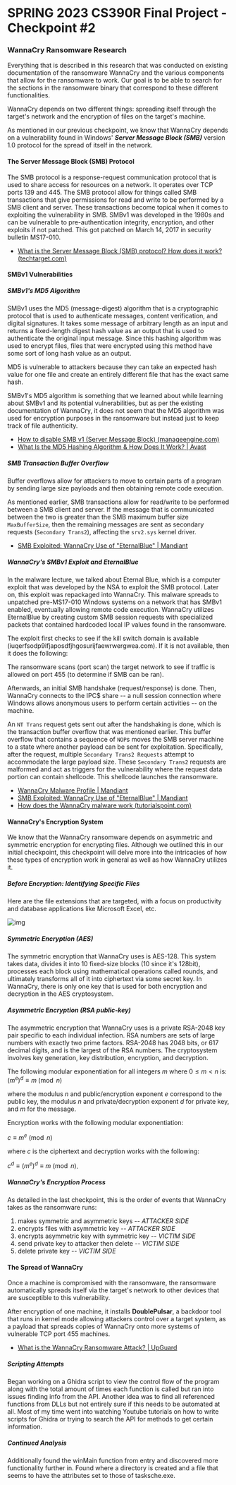 # SPRING 2023 CS390R Final Project - Checkpoint #2

### WannaCry Ransomware Research
Everything that is described in this research that was conducted on existing documentation of the ransomware WannaCry and the various components that allow for the ransomware to work. Our goal is to be able to search for the sections in the ransomware binary that correspond to these different functionalities.

WannaCry depends on two different things: spreading itself through the target's network and the encryption of files on the target's machine. 

As mentioned in our previous checkpoint, we know that WannaCry depends on a vulnerability found in Windows' ***Server Message Block (SMB)*** version 1.0 protocol for the spread of itself in the network.

#### The Server Message Block (SMB) Protocol
The SMB protocol is a response-request communication protocol that is used to share access for resources on a network. It operates over TCP ports 139 and 445. The SMB protocol allow for things called SMB transactions that give permissions for read and write to be performed by a SMB client and server. These transactions become topical when it comes to exploiting the vulnerability in SMB. SMBv1 was developed in the 1980s and can be vulnerable to pre-authentication integrity, encryption, and other exploits if not patched. This got patched on March 14, 2017 in security bulletin MS17-010.
- [What is the Server Message Block (SMB) protocol? How does it work? (techtarget.com)](https://www.techtarget.com/searchnetworking/definition/Server-Message-Block-Protocol)

#### SMBv1 Vulnerabilities

##### SMBv1's MD5 Algorithm
SMBv1 uses the MD5 (message-digest) algorithm that is a cryptographic protocol that is used to authenticate messages, content verification, and digital signatures. It takes some message of arbitrary length as an input and returns a fixed-length digest hash value as an output that is used to authenticate the original input message. Since this hashing algorithm was used to encrypt files, files that were encrypted using this method have some sort of long hash value as an output.

MD5 is vulnerable to attackers because they can take an expected hash value for one file and create an entirely different file that has the exact same hash. 

SMBv1's MD5 algorithm is something that we learned about while learning about SMBv1 and its potential vulnerabilities, but as per the existing documentation of WannaCry, it does not seem that the MD5 algorithm was used for encryption purposes in the ransomware but instead just to keep track of file authenticity.
- [How to disable SMB v1 (Server Message Block) (manageengine.com)](https://www.manageengine.com/vulnerability-management/misconfiguration/legacy-protocols/how-to-disable-smb-v1.html)
- [What Is the MD5 Hashing Algorithm & How Does It Work? | Avast](https://www.avast.com/c-md5-hashing-algorithm#:~:text=Because%20a%20hacker%20can%20create,someone%20tampers%20with%20a%20file.)

##### SMB Transaction Buffer Overflow
Buffer overflows allow for attackers to move to certain parts of a program by sending large size payloads and then obtaining remote code execution.

As mentioned earlier, SMB transactions allow for read/write to be performed between a SMB client and server. If the message that is communicated between the two is greater than the SMB maximum buffer size `MaxBufferSize`, then the remaining messages are sent as secondary requests (`Secondary Trans2`), affecting the `srv2.sys` kernel driver. 
- [SMB Exploited: WannaCry Use of "EternalBlue" | Mandiant](https://www.mandiant.com/resources/blog/smb-exploited-wannacry-use-of-eternalblue)

##### WannaCry's SMBv1 Exploit and EternalBlue
In the malware lecture, we talked about Eternal Blue, which is a computer exploit that was developed by the NSA to exploit the SMB protocol. Later on, this exploit was repackaged into WannaCry. This malware spreads to unpatched pre-MS17-010 Windows systems on a network that has SMBv1 enabled, eventually allowing remote code execution. WannaCry utilizes EternalBlue by creating custom SMB session requests with specialized packets that contained hardcoded local IP values found in the ransomware.

The exploit first checks to see if the kill switch domain is available (iuqerfsodp9ifjaposdfjhgosurijfaewrwergwea.com). If it is not available, then it does the following:

The ransomware scans (port scan) the target network to see if traffic is allowed on port 455 (to determine if SMB can be ran).

Afterwards, an initial SMB handshake (request/response) is done. Then, WannaCry connects to the IPC$ share -- a null session connection where Windows allows anonymous users to perform certain activities -- on the machine. 

An `NT Trans` request gets sent out after the handshaking is done, which is the transaction buffer overflow that was mentioned earlier. This buffer overflow that contains a sequence of `NOP`s moves the SMB server machine to a state where another payload can be sent for exploitation. Specifically, after the request, multiple `Secondary Trans2 Requests` attempt to accommodate the large payload size. These `Secondary Trans2` requests are malformed and act as triggers for the vulnerability where the request data portion can contain shellcode. This shellcode launches the ransomware.
- [WannaCry Malware Profile | Mandiant](https://www.mandiant.com/resources/blog/wannacry-malware-profile)
- [SMB Exploited: WannaCry Use of "EternalBlue" | Mandiant](https://www.mandiant.com/resources/blog/smb-exploited-wannacry-use-of-eternalblue)
- [How does the WannaCry malware work (tutorialspoint.com)](https://www.tutorialspoint.com/how-does-the-wannacry-malware-work)
#### WannaCry's Encryption System
We know that the WannaCry ransomware depends on asymmetric and symmetric encryption for encrypting files. Although we outlined this in our initial checkpoint, this checkpoint will delve more into the intricacies of how these types of encryption work in general as well as how WannaCry utilizes it.

##### Before Encryption: Identifying Specific Files
Here are the file extensions that are targeted, with a focus on productivity and database applications like Microsoft Excel, etc.

![img](https://content.secureworks.com/-/media/Images/Insights/Resources/Threat%20Analysis/075%20WCry%20Ransomware%20Analysis/WCry_Ransomware_Analysis_6.ashx?la=en&modified=20170517222423&hash=BF3CE71530E02C3D49691EC8537B991C)

##### Symmetric Encryption (AES)
The symmetric encryption that WannaCry uses is AES-128. This system takes data, divides it into 10 fixed-size blocks (10 since it's 128bit), processes each block using mathematical operations called rounds, and ultimately transforms all of it into ciphertext via some secret key. In WannaCry, there is only one key that is used for both encryption and decryption in the AES cryptosystem.

##### Asymmetric Encryption (RSA public-key)
The asymmetric encryption that WannaCry uses is a private RSA-2048 key pair specific to each individual infection. RSA numbers are sets of large numbers with exactly two prime factors. RSA-2048 has 2048 bits, or 617 decimal digits, and is the largest of the RSA numbers. The cryptosystem involves key generation, key distribution, encryption, and decryption. 

The following modular exponentiation for all integers *m* where $0 \leq m < n$ is:  $\displaystyle (m^{e})^{d}\equiv m{\pmod {n}}$

where the modulus *n* and public/encryption exponent *e* correspond to the public key, the modulus *n* and private/decryption exponent *d* for private key, and *m* for the message. 

Encryption works with the following modular exponentiation:

$\displaystyle c\equiv m^{e}{\pmod {n}}$

where $c$ is the ciphertext and decryption works with the following:

$\displaystyle c^{d}\equiv (m^{e})^{d}\equiv m{\pmod {n}}$.

##### WannaCry's Encryption Process
As detailed in the last checkpoint, this is the order of events that WannaCry takes as the ransomware runs:
1. makes symmetric and asymmetric keys -- *ATTACKER SIDE*
2. encrypts files with asymmetric key -- *ATTACKER SIDE*
3. encrypts asymmetric key with symmetric key -- *VICTIM SIDE*
4. send private key to attacker then delete -- *VICTIM SIDE*
5. delete private key -- *VICTIM SIDE*

#### The Spread of WannaCry
Once a machine is compromised with the ransomware, the ransomware automatically spreads itself via the target's network to other devices that are susceptible to this vulnerability.

After encryption of one machine, it installs **DoublePulsar**, a backdoor tool that runs in kernel mode allowing attackers control over a target system, as a payload that spreads copies of WannaCry onto more systems of vulnerable TCP port 455 machines.
- [What is the WannaCry Ransomware Attack? | UpGuard](https://www.upguard.com/blog/wannacry)

##### Scripting Attempts
Began working on a Ghidra script to view the control flow of the program along with the total amount of times each function is called but ran into issues finding info from the API. Another idea was to find all 
referenced functions from DLLs but not entirely sure if this needs to be automated at all. Most of my time went into watching Youtube tutorials on how to write scripts for Ghidra or trying to search the API for
methods to get certain information.

##### Continued Analysis
Additionally found the winMain function from entry and discovered more functionality further in. Found where a directory is created and a file that seems to have the attributes set to those of tasksche.exe.

